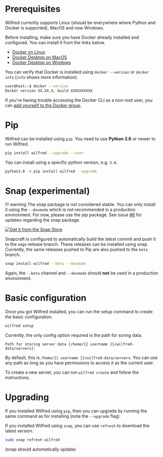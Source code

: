 # Prerequisites

Wilfred currently supports Linux (should be everywhere where Python and Docker is supported), MacOS and now Windows.

Before installing, make sure you have Docker already installed and configured. You can install it from the links below.

* [Docker on Linux](https://docs.docker.com/install/)
* [Docker Desktop on MacOS](https://docs.docker.com/docker-for-mac/install/)
* [Docker Desktop on Windows](https://docs.docker.com/docker-for-windows/install/)

You can verify that Docker is installed using `docker --version` or `docker info` (`info` shows more information).

```bash
user@host:~$ docker --version
Docker version XX.XX.X, build XXXXXXXXXX
```

If you're having trouble accessing the Docker CLI as a non-root user, you can [add yourself to the Docker group](https://docs.docker.com/install/linux/linux-postinstall/#manage-docker-as-a-non-root-user).

# Pip

Wilfred can be installed using `pip`. You need to use **Python 3.6** or newer to run Wilfred.

```bash
pip install wilfred --upgrade --user
```

You can install using a specific python version, e.g. `3.8`.

```bash
python3.8 -m pip install wilfred --upgrade
```

# Snap (experimental)

!!! warning
    The snap package is not considered stable. You can only install it using the `--devmode` which is not recommended in a production environment. For now, please use the pip package. See issue [#6](https://github.com/wilfred-dev/wilfred/issues/6) for updates regarding the snap package.

[![Get it from the Snap Store](https://snapcraft.io/static/images/badges/en/snap-store-black.svg)](https://snapcraft.io/wilfred)

Snapcraft is configured to automatically build the latest commit and push it to the `edge` release branch. These releases can be installed using snap. Currently, the same releases pushed to Pip are also pushed to the `beta` branch.

```bash
snap install wilfred --beta --devmode
```

Again, the `--beta` channel and `--devmode` should **not** be used in a production environment.

# Basic configuration

Once you got Wilfred installed, you can run the setup command to create the basic configuration.

```bash
wilfred setup
```

Currently, the only config option required is the path for soring data.

```text
Path for storing server data [/home/{{ username }}/wilfred-data/servers]:
```

By default, this is `/home/{{ username }}/wilfred-data/servers`. You can use any path as long as you have permissions to access it as the current user.

To create a new server, you can run `wilfred create` and follow the instructions.

# Upgrading

If you installed Wilfred using `pip`, then you can upgrade by running the same command as for installing (note the `--upgrade` flag).

If you installed Wilfred using `snap`, you can use `refresh` to download the latest version.

```bash
sudo snap refresh wilfred
```

(snap should automatically update)
